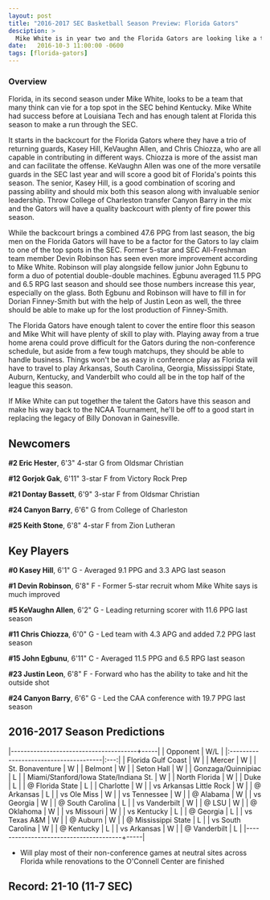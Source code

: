 ```yaml
---
layout: post
title: "2016-2017 SEC Basketball Season Preview: Florida Gators"
desciption: >
  Mike White is in year two and the Florida Gators are looking like a team that can make a case for one of the top teams behind the Kentucky Wildcats.
date:   2016-10-3 11:00:00 -0600
tags: [florida-gators]
---
```

### Overview
Florida, in its second season under Mike White, looks to be a team that many think can vie for a top spot in the SEC behind Kentucky. Mike White had success before at Louisiana Tech and has enough talent at Florida this season to make a run through the SEC.

It starts in the backcourt for the Florida Gators where they have a trio of returning guards, Kasey Hill, KeVaughn Allen, and Chris Chiozza, who are all capable in contributing in different ways. Chiozza is more of the assist man and can facilitate the offense. KeVaughn Allen was one of the more versatile guards in the SEC last year and will score a good bit of Florida's points this season. The senior, Kasey Hill, is a good combination of scoring and passing ability and should mix both this season along with invaluable senior leadership. Throw College of Charleston transfer Canyon Barry in the mix and the Gators will have a quality backcourt with plenty of fire power this season.

While the backcourt brings a combined 47.6 PPG from last season, the big men on the Florida Gators will have to be a factor for the Gators to lay claim to one of the top spots in the SEC. Former 5-star and SEC All-Freshman team member Devin Robinson has seen even more improvement according to Mike White. Robinson will play alongside fellow junior John Egbunu to form a duo of potential double-double machines. Egbunu averaged 11.5 PPG and 6.5 RPG last season and should see those numbers increase this year, especially on the glass. Both Egbunu and Robinson will have to fill in for Dorian Finney-Smith but with the help of Justin Leon as well, the three should be able to make up for the lost production of Finney-Smith.

The Florida Gators have enough talent to cover the entire floor this season and Mike Whit will have plenty of skill to play with. Playing away from a true home arena could prove difficult for the Gators during the non-conference schedule, but aside from a few tough matchups, they should be able to handle business. Things won't be as easy in conference play as Florida will have to travel to play Arkansas, South Carolina, Georgia, Mississippi State, Auburn, Kentucky, and Vanderbilt who could all be in the top half of the league this season.

If Mike White can put together the talent the Gators have this season and make his way back to the NCAA Tournament, he'll be off to a good start in replacing the legacy of Billy Donovan in Gainesville.


## Newcomers

**\#2 Eric Hester**, 6'3" 4-star G from Oldsmar Christian

**\#12 Gorjok Gak**, 6'11" 3-star F from Victory Rock Prep

**\#21 Dontay Bassett**, 6'9" 3-star F from Oldsmar Christian

**\#24 Canyon Barry**, 6'6" G from College of Charleston

**\#25 Keith Stone**, 6'8" 4-star F from Zion Lutheran


## Key Players

**\#0 Kasey Hill**, 6'1" G - Averaged 9.1 PPG and 3.3 APG last season

**\#1 Devin Robinson**, 6'8" F - Former 5-star recruit whom Mike White says is much improved

**\#5 KeVaughn Allen**, 6'2" G - Leading returning scorer with 11.6 PPG last season

**\#11 Chris Chiozza**, 6'0" G - Led team with 4.3 APG and added 7.2 PPG last season

**\#15 John Egbunu**, 6'11" C - Averaged 11.5 PPG and 6.5 RPG last season

**\#23 Justin Leon**, 6'8" F - Forward who has the ability to take and hit the outside shot

**\#24 Canyon Barry**, 6'6" G - Led the CAA conference with 19.7 PPG last season


## 2016-2017 Season Predictions

|---------------------------------------+-----|
| Opponent                              | W/L |
|:--------------------------------------|:---:|
| Florida Gulf Coast                    | W   |
| Mercer                                | W   |
| St. Bonaventure                       | W   |
| Belmont                               | W   |
| Seton Hall                            | W   |
| Gonzaga/Quinnipiac                    | L   |
| Miami/Stanford/Iowa State/Indiana St. | W   |
| North Florida                         | W   |
| Duke                                  | L   |
| @ Florida State                       | L   |
| Charlotte                             | W   |
| vs Arkansas Little Rock               | W   |
| @ Arkansas                            | L   |
| vs Ole Miss                           | W   |
| vs Tennessee                          | W   |
| @ Alabama                             | W   |
| vs Georgia                            | W   |
| @ South Carolina                      | L   |
| vs Vanderbilt                         | W   |
| @ LSU                                 | W   |
| @ Oklahoma                            | W   |
| vs Missouri                           | W   |
| vs Kentucky                           | L   |
| @ Georgia                             | L   |
| vs Texas A&M                          | W   |
| @ Auburn                              | W   |
| @ Mississippi State                   | L   |
| vs South Carolina                     | W   |
| @ Kentucky                            | L   |
| vs Arkansas                           | W   |
| @ Vanderbilt                          | L   |
|---------------------------------------+-----|

* Will play most of their non-conference games at neutral sites across Florida while renovations to the O'Connell Center are finished

## Record: 21-10 (11-7 SEC)
